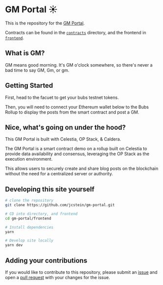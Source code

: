 # GM Portal ☀️

This is the repository for the [GM Portal](https://gmportal.xyz).

Contracts can be found in the [`contracts`](./contracts) directory, and the frontend in [`frontend`](./frontend).

## What is GM?

GM means good morning. It's GM o'clock somewhere, so there's never a bad time to say GM, Gm, or gm.

## Getting Started

First, head to the facuet to get your bubs testnet tokens.

Then, you will need to connect your Ethereum wallet below to the Bubs Rollup to display the posts from the smart contract and post a GM.

## Nice, what's going on under the hood?

This GM Portal is built with Celestia, OP Stack, & Caldera.

The GM Portal is a smart contract demo on a rollup built on Celestia to provide data availability and consensus, leveraging the OP Stack as the execution environment.

This allows users to securely create and share blog posts on the blockchain without the need for a centralized server or authority.

## Developing this site yourself

```sh
# clone the repository
git clone https://github.com/jcstein/gm-portal.git

# CD into directory, and frontend
cd gm-portal/frontend

# Install dependencies
yarn

# Develop site locally
yarn dev
```

## Adding your contributions

<!-- This site was built with a mix of the [Ethermint with Rollkit tutorial](https://rollkit.dev/docs/tutorials/ethermint)
and [Celestia's full stack modular blockchain development guide](https://docs.celestia.org/developers/full-stack-modular-development-guide/).
The smart contract on this dapp was deployed with Foundry. -->

If you would like to contribute to this repository, please submit an
[issue](https://github.com/jcstein/gm-portal/issues/new/choose) and
open a [pull request](https://github.com/jcstein/gm-portal/compare)
with your changes for the issue.

